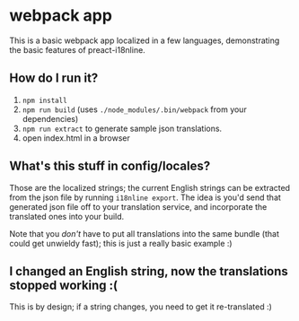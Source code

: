 # webpack app

This is a basic webpack app localized in a few languages, demonstrating
the basic features of preact-i18nline.

## How do I run it?

1. `npm install`
2. `npm run build` (uses `./node_modules/.bin/webpack` from your dependencies)
3. `npm run extract` to generate sample json translations.
4. open index.html in a browser

## What's this stuff in config/locales?

Those are the localized strings; the current English strings can be
extracted from the json file by running `i18nline export`. The idea is
you'd send that generated json file off to your translation service,
and incorporate the translated ones into your build.

Note that you *don't* have to put all translations into the same bundle
(that could get unwieldy fast); this is just a really basic example :)

## I changed an English string, now the translations stopped working :(

This is by design; if a string changes, you need to get it
re-translated :)

